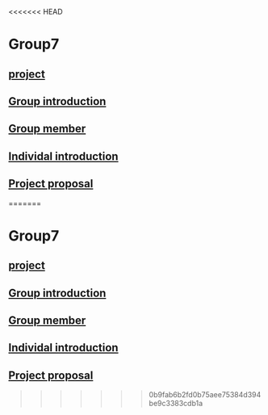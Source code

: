 <<<<<<< HEAD
# Group7
## [project](https://github.com/TKUIITFCChang/POSS107G07/blob/master/12constellations/main.php)
## [Group introduction](https://github.com/TKUIITFCChang/POSS107G07/blob/master/Project/GroupIntroduction.txt)

## [Group member](https://github.com/TKUIITFCChang/POSS107G07/blob/master/Project/groupmember.txt)
## [Individal introduction](https://github.com/TKUIITFCChang/POSS107G07/blob/master/Project/individal%20introduction.txt)
## [Project proposal](https://github.com/TKUIITFCChang/POSS107G07/blob/master/Project/project%20proposal.txt)
=======
# Group7 
## [project](https://github.com/TKUIITFCChang/POSS107G07/blob/master/main.php)
## [Group introduction](https://github.com/TKUIITFCChang/POSS107G07/blob/master/GroupIntroduction.txt)

## [Group member](https://github.com/TKUIITFCChang/POSS107G07/blob/master/groupmember.txt)
## [Individal introduction](https://github.com/TKUIITFCChang/POSS107G07/blob/master/individal%20introduction.txt)
## [Project proposal](https://github.com/TKUIITFCChang/POSS107G07/blob/master/project%20proposal.txt)
>>>>>>> 0b9fab6b2fd0b75aee75384d394be9c3383cdb1a
